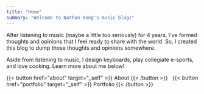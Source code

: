 ```yaml
---
title: "Home"
summary: "Welcome to Nathan Kong's music blog!"
---
```

After listening to music (maybe a little too seriously) for 4 years, I've formed thoughts and opinions that I feel ready to share with the world. So, I created this blog to dump those thoughts and opinions somewhere.

Aside from listening to music, I design keyboards, play collegiate e-sports, and love cooking. Learn more about me below!

{{< button href="about" target="_self" >}} About {{< /button >}}
‎  ‎ 
{{< button href="portfolio" target="_self" >}} Portfolio {{< /button >}}
